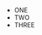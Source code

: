 <ul id="nav">
    <li><a onclick="run('one')">ONE</a></li>
    <li><a onclick="run('two')">TWO</a></li>
    <li><a onclick="run('three')">THREE</a></li>
</ul>